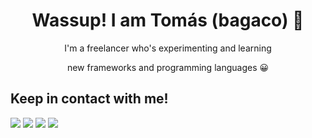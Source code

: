 <h1 align="center">Wassup! I am Tomás (bagaco) 👋</h1>

<p align="center"> I'm a freelancer who's experimenting and learning </p>
<p align="center"> new frameworks and programming languages 😀 </p>

<h2> Keep in contact with me! </h2>
<a href="https://www.linkedin.com/in/tomas-gouveia2005/" target="_blank"> <img src="https://img.shields.io/badge/LinkedIn-0077B5?style=for-the-badge&logo=linkedin&logoColor=white" target="_blank"></a>
<a href="https://www.instagram.com/bagaco.02/" target="_blank"> <img src="https://img.shields.io/badge/Instagram-E4405F?style=for-the-badge&logo=instagram&logoColor=white" target="_blank"></a>
<a href="https://x.com/bagaco_02" target="_blank"> <img src="https://img.shields.io/twitter/url" target="_blank"></a>
<a href="https://www.twitch.tv/bagacopt_" target="_blank"><img src="https://img.shields.io/badge/Twitch-9146FF?style=for-the-badge&logo=twitch&logoColor=white" target="_blank"></a>


